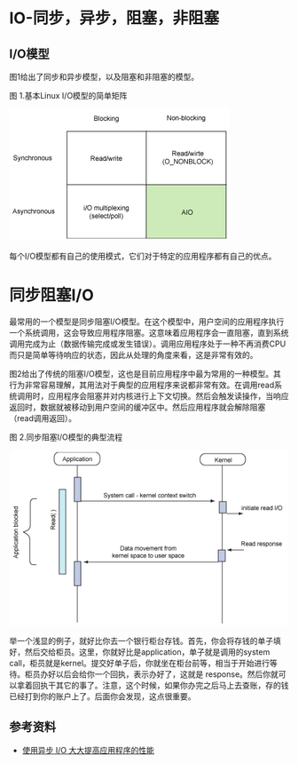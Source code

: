 # IO-同步，异步，阻塞，非阻塞

## I/O模型

图1给出了同步和异步模型，以及阻塞和非阻塞的模型。

图 1.基本Linux I/O模型的简单矩阵

![](img/img-01.png)

每个I/O模型都有自己的使用模式，它们对于特定的应用程序都有自己的优点。

# 同步阻塞I/O

最常用的一个模型是同步阻塞I/O模型。在这个模型中，用户空间的应用程序执行一个系统调用，这会导致应用程序阻塞。这意味着应用程序会一直阻塞，直到系统调用完成为止（数据传输完成或发生错误）。调用应用程序处于一种不再消费CPU而只是简单等待响应的状态，因此从处理的角度来看，这是非常有效的。

图2给出了传统的阻塞I/O模型，这也是目前应用程序中最为常用的一种模型。其行为非常容易理解，其用法对于典型的应用程序来说都非常有效。在调用read系统调用时，应用程序会阻塞并对内核进行上下文切换。然后会触发读操作，当响应返回时，数据就被移动到用户空间的缓冲区中。然后应用程序就会解除阻塞（read调用返回）。

图 2.同步阻塞I/O模型的典型流程

![](img/img-02.png)

举一个浅显的例子，就好比你去一个银行柜台存钱。首先，你会将存钱的单子填好，然后交给柜员。这里，你就好比是application，单子就是调用的system call，柜员就是kernel。提交好单子后，你就坐在柜台前等，相当于开始进行等待。柜员办好以后会给你一个回执，表示办好了，这就是 response。然后你就可以拿着回执干其它的事了。注意，这个时候，如果你办完之后马上去查账，存的钱已经打到你的账户上了。后面你会发现，这点很重要。




## 参考资料

* [使用异步 I/O 大大提高应用程序的性能](https://www.ibm.com/developerworks/cn/linux/l-async/)